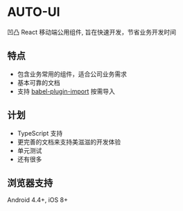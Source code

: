 # AUTO-UI

凹凸 React 移动端公用组件, 旨在快速开发，节省业务开发时间

## 特点

- 包含业务常用的组件，适合公司业务需求
- 基本可靠的文档
- 支持 [babel-plugin-import](https://github.com/ant-design/babel-plugin-import) 按需导入

## 计划

- TypeScript 支持
- 更完善的文档来支持美滋滋的开发体验
- 单元测试
- 还有很多

## 浏览器支持

Android 4.4+, iOS 8+
